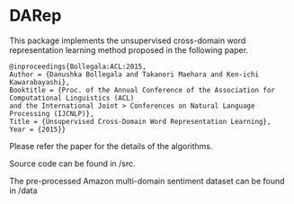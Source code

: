 # DARep
This package implements the unsupervised cross-domain word representation learning method proposed in the following paper.

	@inproceedings{Bollegala:ACL:2015,
	Author = {Danushka Bollegala and Takanori Maehara and Ken-ichi Kawarabayashi},
	Booktitle = {Proc. of the Annual Conference of the Association for Computational Linguistics (ACL)
	and the International Joint > Conferences on Natural Language Processing (IJCNLP)},
	Title = {Unsupervised Cross-Domain Word Representation Learning},
	Year = {2015}}
	
Please refer the paper for the details of the algorithms. 

Source code can be found in /src.

The pre-processed Amazon multi-domain sentiment dataset can be found in /data

